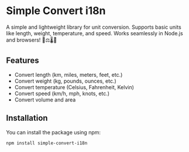 # Simple Convert i18n

A simple and lightweight library for unit conversion. Supports basic units like length, weight, temperature, and speed. Works seamlessly in Node.js and browsers! 📏⚖️🌡️🚀

## Features

- Convert length (km, miles, meters, feet, etc.)
- Convert weight (kg, pounds, ounces, etc.)
- Convert temperature (Celsius, Fahrenheit, Kelvin)
- Convert speed (km/h, mph, knots, etc.)
- Convert volume and area

## Installation

You can install the package using npm:

```bash
npm install simple-convert-i18n
